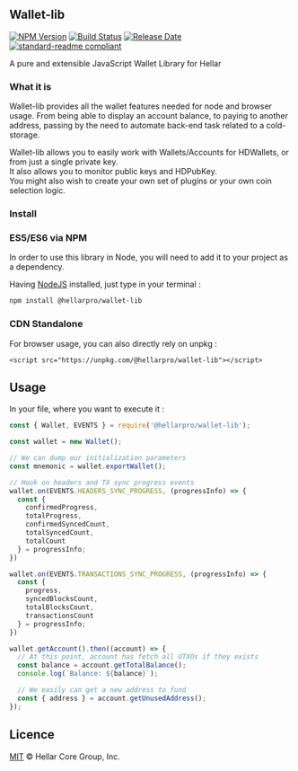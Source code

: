 ## Wallet-lib

[![NPM Version](https://img.shields.io/npm/v/@hellarpro/wallet-lib)](https://www.npmjs.com/package/@hellarpro/wallet-lib)
[![Build Status](https://github.com/hellarpay/platform/actions/workflows/release.yml/badge.svg)](https://github.com/hellarpay/platform/actions/workflows/release.yml)
[![Release Date](https://img.shields.io/github/release-date/hellarpay/platform)](https://github.com/hellarpay/platform/releases/latest)
[![standard-readme compliant](https://img.shields.io/badge/readme%20style-standard-brightgreen)](https://github.com/RichardLitt/standard-readme)

A pure and extensible JavaScript Wallet Library for Hellar

### What it is 

Wallet-lib provides all the wallet features needed for node and browser usage.
From being able to display an account balance, to paying to another address, passing by the need to automate back-end task related to a cold-storage.  

Wallet-lib allows you to easily work with Wallets/Accounts for HDWallets, or from just a single private key.  
It also allows you to monitor public keys and HDPubKey.  
You might also wish to create your own set of plugins or your own coin selection logic.  

### Install

### ES5/ES6 via NPM

In order to use this library in Node, you will need to add it to your project as a dependency.

Having [NodeJS](https://nodejs.org/) installed, just type in your terminal : 

```sh
npm install @hellarpro/wallet-lib
```

### CDN Standalone

For browser usage, you can also directly rely on unpkg :  

```
<script src="https://unpkg.com/@hellarpro/wallet-lib"></script>
```

## Usage

In your file, where you want to execute it :

```js
const { Wallet, EVENTS } = require('@hellarpro/wallet-lib');

const wallet = new Wallet();

// We can dump our initialization parameters
const mnemonic = wallet.exportWallet();

// Hook on headers and TX sync progress events
wallet.on(EVENTS.HEADERS_SYNC_PROGRESS, (progressInfo) => {
  const {
    confirmedProgress,
    totalProgress,
    confirmedSyncedCount,
    totalSyncedCount,
    totalCount
  } = progressInfo;
})

wallet.on(EVENTS.TRANSACTIONS_SYNC_PROGRESS, (progressInfo) => {
  const {
    progress,
    syncedBlocksCount,
    totalBlocksCount,
    transactionsCount
  } = progressInfo;
})

wallet.getAccount().then((account) => {
  // At this point, account has fetch all UTXOs if they exists
  const balance = account.getTotalBalance();
  console.log(`Balance: ${balance}`);

  // We easily can get a new address to fund
  const { address } = account.getUnusedAddress();
});
```

## Licence

[MIT](https://github.com/hellarpro/wallet-lib/blob/master/LICENCE.md) © Hellar Core Group, Inc.

